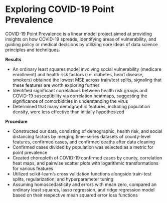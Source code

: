 # Exploring COVID-19 Point Prevalence
COVID-19 Point Prevalence is a linear model project aimed at providing insights on how COVID-19 spreads, identifying areas of vulnerability, and guiding policy or medical decisions by utilizing core ideas of data science principles and techniques. 

**Results**
* An ordinary least squares model involving social vulnerability (medicare enrollment) and health risk factors (i.e. diabetes, heart disease, smokers) obtained the lowest MSE across train/test splits, signaling that these features are worth exploring further
* Identified significant correlations between health risk groups and COVID-19 susceptibility via correlation heatmaps, suggesting the significance of comorbidities in understanding the virus
* Determined that many demographic features, including population density, were less effective than initially hypothesized

**Procedure**
* Constructed our data, consisting of demographic, health risk, and social distancing factors by merging time-series datasets of county-level features, confirmed cases, and confirmed deaths after data cleaning 
* Confirmed cases divided by population was selected as a metric for point prevalence
* Created choropleth of COVID-19 confirmed cases by county, correlation heat maps, and pairwise scatter plots with logarithmic transformations for various features
* Utilized scikit-learn’s cross validation functions alongside train-test splits, regularization, and hyperparameter tuning
* Assuming homoscedasticity and errors with mean zero, compared an ordinary least squares, lasso regression, and ridge regression model based on their respective mean squared error loss functions 

